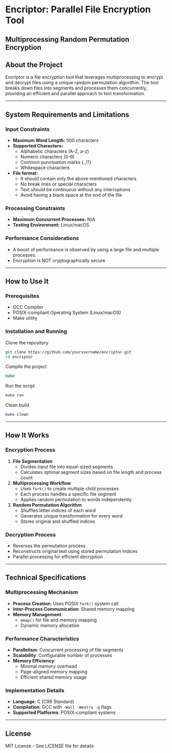 
<h1>Encriptor: Parallel File Encryption Tool</h1>
<h2>Multiprocessing Random Permutation Encryption</h2>

<h2>About the Project</h2>
<p>Encriptor is a file encryption tool that leverages multiprocessing to encrypt and decrypt files using a unique random permutation algorithm. The tool breaks down files into segments and processes them concurrently, providing an efficient and parallel approach to text transformation.</p>

<hr>

<h2>System Requirements and Limitations</h2>
<h3>Input Constraints</h3>
<ul>
    <li><strong>Maximum Word Length:</strong> 500 characters</li>
    <li><strong>Supported Characters:</strong>
        <ul>
            <li>Alphabetic characters (A-Z, a-z)</li>
            <li>Numeric characters (0-9)</li>
            <li>Common punctuation marks (.,!?)</li>
            <li>Whitespace characters</li>
        </ul>
    </li>
    <li><strong>File format:</strong>
        <ul>
            <li>It should contain only the above-mentioned characters</li>
            <li>No break lines or special characters</li>
            <li>Text should be continuous without any interruptions</li>
            <li>Avoid having a blank space at the end of the file</li>
        </ul>
    </li>
</ul>

<h3>Processing Constraints</h3>
<ul>
    <li><strong>Maximum Concurrent Processes:</strong> N/A</li>
    <li><strong>Testing Environment:</strong> Linux/macOS</li>
</ul>

<h3>Performance Considerations</h3>
<ul>
    <li>A boost of performance is observed by using a large file and multiple processes.</li>
    <li>Encryption is NOT cryptographically secure</li>
</ul>

<hr>

<h2>How to Use It</h2>
<h3>Prerequisites</h3>
<ul>
    <li>GCC Compiler</li>
    <li>POSIX-compliant Operating System (Linux/macOS)</li>
    <li>Make utility</li>
</ul>

<h3>Installation and Running</h3>

<p>Clone the repository</p>

```bash
git clone https://github.com/yourusername/encriptor.git
cd encriptor
```


Compile the project
```bash
make
```

Run the script
```bash
make run
```

Clean build
```bash
make clean
```

<hr>

<h2>How It Works</h2>
<h3>Encryption Process</h3>
<ol>
    <li><strong>File Segmentation</strong>
        <ul>
            <li>Divides input file into equal-sized segments</li>
            <li>Calculates optimal segment sizes based on file length and process count</li>
        </ul>
    </li>
    <li><strong>Multiprocessing Workflow</strong>
        <ul>
            <li>Uses <code>fork()</code> to create multiple child processes</li>
            <li>Each process handles a specific file segment</li>
            <li>Applies random permutation to words independently</li>
        </ul>
    </li>
    <li><strong>Random Permutation Algorithm</strong>
        <ul>
            <li>Shuffles letter indices of each word</li>
            <li>Generates unique transformation for every word</li>
            <li>Stores original and shuffled indices</li>
        </ul>
    </li>
</ol>

<h3>Decryption Process</h3>
<ul>
    <li>Reverses the permutation process</li>
    <li>Reconstructs original text using stored permutation indices</li>
    <li>Parallel processing for efficient decryption</li>
</ul>

<hr>

<h2>Technical Specifications</h2>
<h3>Multiprocessing Mechanism</h3>
<ul>
    <li><strong>Process Creation</strong>: Uses POSIX <code>fork()</code> system call</li>
    <li><strong>Inter-Process Communication</strong>: Shared memory mapping</li>
    <li><strong>Memory Management</strong>:
        <ul>
            <li><code>mmap()</code> for file and memory mapping</li>
            <li>Dynamic memory allocation</li>
        </ul>
    </li>
</ul>

<h3>Performance Characteristics</h3>
<ul>
    <li><strong>Parallelism</strong>: Concurrent processing of file segments</li>
    <li><strong>Scalability</strong>: Configurable number of processes</li>
    <li><strong>Memory Efficiency</strong>:
        <ul>
            <li>Minimal memory overhead</li>
            <li>Page-aligned memory mapping</li>
            <li>Efficient shared memory usage</li>
        </ul>
    </li>
</ul>

<h3>Implementation Details</h3>
<ul>
    <li><strong>Language</strong>: C (C99 Standard)</li>
    <li><strong>Compilation</strong>: GCC with <code>-Wall -Wextra -g</code> flags</li>
    <li><strong>Supported Platforms</strong>: POSIX-compliant systems</li>
</ul>

<hr>

<h2>License</h2>
<p>MIT License - See LICENSE file for details</p>